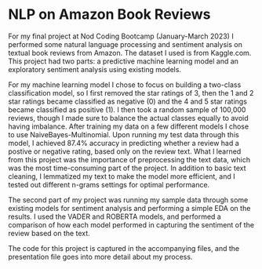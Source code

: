 # NLP on Amazon Book Reviews

For my final project at Nod Coding Bootcamp (January-March 2023) I performed some natural language processing and sentiment analysis on textual book reviews from Amazon.  The dataset I used is from Kaggle.com. This project had two parts:  a predictive machine learning model and an exploratory sentiment analysis using existing models. 

For my machine learning model  I chose to focus on building a two-class classification model, so I first removed the star ratings of 3, then the 1 and 2 star ratings became classified as negative (0) and the 4 and 5 star ratings became classified as positive (1).  I then took a random sample of 100,000 reviews, though I made sure to balance the actual classes equally to avoid having imbalance.  After training my data on a few different models I chose to use NaiveBayes-Multinomial.  Upon running my test data through this model, I achieved 87.4% accuracy in predicting whether a review had a postive or negative rating, based only on the review text.  What I learned from this project was the importance of preprocessing the text data, which was the most time-consuming part of the project.  In addition to basic text cleaning, I lemmatized my text to make the model more efficient, and I tested out different n-grams settings for optimal performance.  

The second part of my project was running my sample data through some existing models for sentiment analysis and performing a simple EDA on the results.  I used the VADER and ROBERTA models, and performed a comparison of how each model performed in capturing the sentiment of the review based on the text.

The code for this project is captured in the accompanying files, and the presentation file goes into more detail about my process. 
